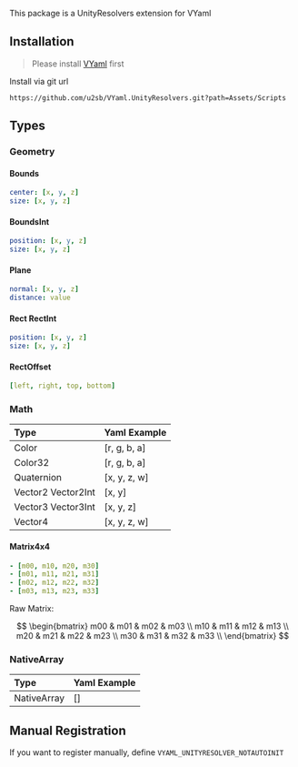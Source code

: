 This package is a UnityResolvers extension for VYaml

## Installation

> Please install [VYaml](https://github.com/hadashiA/VYaml.git) first

Install via git url

```
https://github.com/u2sb/VYaml.UnityResolvers.git?path=Assets/Scripts
```

## Types

### Geometry

#### Bounds

```yaml
center: [x, y, z]
size: [x, y, z]
```

#### BoundsInt

```yaml
position: [x, y, z]
size: [x, y, z]
```

#### Plane

```yaml
normal: [x, y, z]
distance: value
```

#### Rect RectInt

```yaml
position: [x, y, z]
size: [x, y, z]
```

#### RectOffset

```yaml
[left, right, top, bottom]
```

### Math

| Type               | Yaml Example |
| :----------------- | :----------- |
| Color              | [r, g, b, a] |
| Color32            | [r, g, b, a] |
| Quaternion         | [x, y, z, w] |
| Vector2 Vector2Int | [x, y]       |
| Vector3 Vector3Int | [x, y, z]    |
| Vector4            | [x, y, z, w] |

#### Matrix4x4

```yaml
- [m00, m10, m20, m30]
- [m01, m11, m21, m31]
- [m02, m12, m22, m32]
- [m03, m13, m23, m33]
```

Raw Matrix:

$$ 
\begin{bmatrix}
 m00 & m01 & m02 & m03 \\
 m10 & m11 & m12 & m13 \\
 m20 & m21 & m22 & m23 \\
 m30 & m31 & m32 & m33 \\
\end{bmatrix}
$$

### NativeArray

| Type        | Yaml Example |
| :---------- | :----------- |
| NativeArray | []           |

## Manual Registration

If you want to register manually, define `VYAML_UNITYRESOLVER_NOTAUTOINIT`
